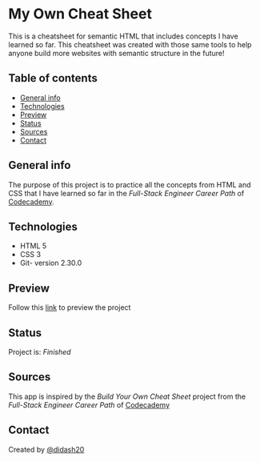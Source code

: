 # My Own Cheat Sheet
This is a cheatsheet for semantic HTML that includes concepts I have learned so far. This cheatsheet was created with those same tools to help anyone build more websites with semantic structure in the future!


## Table of contents
* [General info](#general-info)
* [Technologies](#technologies)
* [Preview](#preview)
* [Status](#status)
* [Sources](#sources)
* [Contact](#contact)

## General info
The purpose of this project is to practice all the concepts from HTML and CSS that I have learned so far in the _Full-Stack Engineer Career Path_ of [Codecademy](https://www.codecademy.com).

## Technologies
* HTML 5
* CSS 3
* Git- version 2.30.0

## Preview
Follow this [link](http://didash20.github.io/Semantic-Cheatsheet) to preview the project

## Status
Project is: _Finished_

## Sources
This app is inspired by the _Build Your Own Cheat Sheet_ project from the _Full-Stack Engineer Career Path_ of [Codecademy](https://www.codecademy.com)

## Contact
Created by [@didash20](https://github.com/didash20)